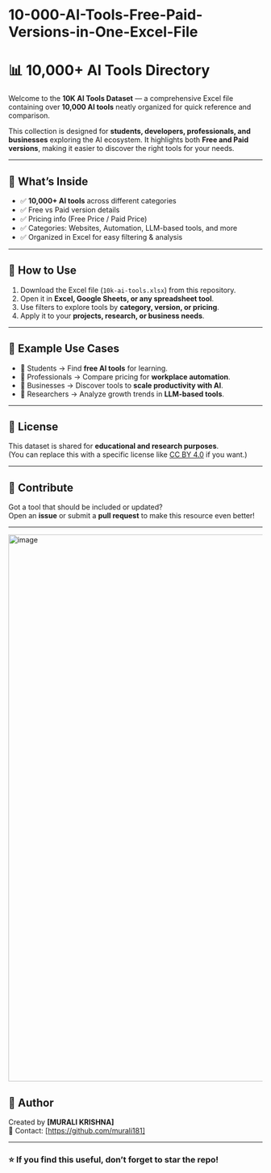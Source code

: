 # 10-000-AI-Tools-Free-Paid-Versions-in-One-Excel-File
# 📊 10,000+ AI Tools Directory

Welcome to the **10K AI Tools Dataset** — a comprehensive Excel file containing over **10,000 AI tools** neatly organized for quick reference and comparison.  

This collection is designed for **students, developers, professionals, and businesses** exploring the AI ecosystem. It highlights both **Free and Paid versions**, making it easier to discover the right tools for your needs.

---

## 📂 What’s Inside
- ✅ **10,000+ AI tools** across different categories  
- ✅ Free vs Paid version details  
- ✅ Pricing info (Free Price / Paid Price)  
- ✅ Categories: Websites, Automation, LLM-based tools, and more  
- ✅ Organized in Excel for easy filtering & analysis  

---

## 🚀 How to Use
1. Download the Excel file (`10k-ai-tools.xlsx`) from this repository.  
2. Open it in **Excel, Google Sheets, or any spreadsheet tool**.  
3. Use filters to explore tools by **category, version, or pricing**.  
4. Apply it to your **projects, research, or business needs**.  

---

## 🎯 Example Use Cases
- 📌 Students → Find **free AI tools** for learning.  
- 📌 Professionals → Compare pricing for **workplace automation**.  
- 📌 Businesses → Discover tools to **scale productivity with AI**.  
- 📌 Researchers → Analyze growth trends in **LLM-based tools**.  

---

## 📜 License
This dataset is shared for **educational and research purposes**.  
(You can replace this with a specific license like [CC BY 4.0](https://creativecommons.org/licenses/by/4.0/) if you want.)

---

## 🙌 Contribute
Got a tool that should be included or updated?  
Open an **issue** or submit a **pull request** to make this resource even better!  

---
<img width="1924" height="1084" alt="image" src="https://github.com/user-attachments/assets/a4d63320-a8c7-4cca-91f2-5d3b67f0461d" />

## 👤 Author
Created by **[MURALI KRISHNA]**  
📧 Contact: [https://github.com/murali181]  

---

### ⭐ If you find this useful, don’t forget to star the repo!
